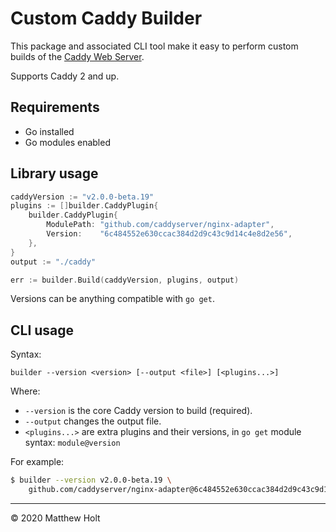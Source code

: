 Custom Caddy Builder
====================

This package and associated CLI tool make it easy to perform custom builds of the [Caddy Web Server](https://github.com/caddyserver/caddy).

Supports Caddy 2 and up.

## Requirements

- Go installed
- Go modules enabled


## Library usage

```go
caddyVersion := "v2.0.0-beta.19"
plugins := []builder.CaddyPlugin{
	builder.CaddyPlugin{
		ModulePath: "github.com/caddyserver/nginx-adapter",
		Version:    "6c484552e630ccac384d2d9c43c9d14c4e8d2e56",
	},
}
output := "./caddy"

err := builder.Build(caddyVersion, plugins, output)
```

Versions can be anything compatible with `go get`.


## CLI usage

Syntax:

```
builder --version <version> [--output <file>] [<plugins...>]
```

Where:

- `--version` is the core Caddy version to build (required).
- `--output` changes the output file.
- `<plugins...>` are extra plugins and their versions, in `go get` module syntax: `module@version`

For example:

```bash
$ builder --version v2.0.0-beta.19 \
	github.com/caddyserver/nginx-adapter@6c484552e630ccac384d2d9c43c9d14c4e8d2e56
```


---

&copy; 2020 Matthew Holt

